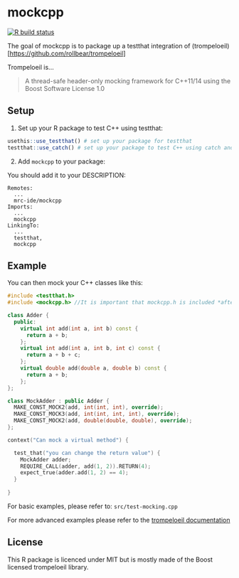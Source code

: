 
# mockcpp

<!-- badges: start -->
[![R build status](https://github.com/mrc-ide/mockcpp/workflows/R-CMD-check/badge.svg)](https://github.com/mrc-ide/mockcpp/actions)
<!-- badges: end -->

The goal of mockcpp is to package up a testthat integration of (trompeloeil)[https://github.com/rollbear/trompeloeil]

Trompeloeil is...
> A thread-safe header-only mocking framework for C++11/14 using the Boost Software License 1.0

## Setup

1. Set up your R package to test C++ using testthat:

```r
usethis::use_testthat() # set up your package for testthat
testthat::use_catch() # set up your package to test C++ using catch and testthat
```

2. Add `mockcpp` to your package:

You should add it to your DESCRIPTION:

```
Remotes:
  ...
  mrc-ide/mockcpp
Imports:
  ...
  mockcpp
LinkingTo:
  ...
  testthat,
  mockcpp
```

## Example

You can then mock your C++ classes like this:

``` cpp
#include <testthat.h>
#include <mockcpp.h> //It is important that mockcpp.h is included *after* testthat.h

class Adder {
  public:
    virtual int add(int a, int b) const {
      return a + b;
    };
    virtual int add(int a, int b, int c) const {
      return a + b + c;
    };
    virtual double add(double a, double b) const {
      return a + b;
    };
};

class MockAdder : public Adder {
  MAKE_CONST_MOCK2(add, int(int, int), override);
  MAKE_CONST_MOCK3(add, int(int, int, int), override);
  MAKE_CONST_MOCK2(add, double(double, double), override);
};

context("Can mock a virtual method") {

  test_that("you can change the return value") {
    MockAdder adder;
    REQUIRE_CALL(adder, add(1, 2)).RETURN(4);
    expect_true(adder.add(1, 2) == 4);
  }
  
}
```

For basic examples, please refer to: `src/test-mocking.cpp`

For more advanced examples please refer to the [trompeloeil documentation](https://github.com/rollbear/trompeloeil#documentation)

## License

This R package is licenced under MIT but is mostly made of the Boost licensed
trompeloeil library.
